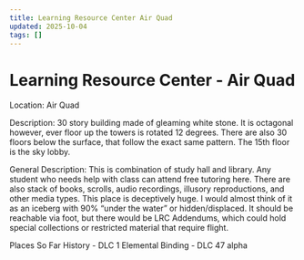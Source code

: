 ```yaml
---
title: Learning Resource Center Air Quad
updated: 2025-10-04
tags: []
---
```


# Learning Resource Center - Air Quad


Location: Air Quad

Description:
30 story building made of gleaming white stone. It is octagonal however, ever floor up the towers is rotated 12 degrees.  There are also 30 floors below the surface, that follow the exact same pattern. The 15th floor is the sky lobby.


General Description: This is combination of study hall and library. Any student who needs help with class can attend free tutoring here. There are also stack of books, scrolls, audio recordings, illusory reproductions, and other media types. This place is deceptively huge. I would almost think of it as an iceberg with 90% “under the water” or hidden/displaced. It should be reachable via foot, but there would be LRC Addendums, which could hold special collections or restricted material that require flight.

Places So Far
History - DLC 1
Elemental Binding - DLC 47 alpha
